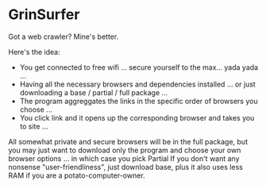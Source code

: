 # GrinSurfer
Got a web crawler? Mine's better.

Here's the idea:
- You get connected to free wifi ... secure yourself to the max... yada yada ...
- Having all the necessary browsers and dependencies installed ... or just downloading a base / partial / full package ...
- The program aggreggates the links in the specific order of browsers you choose ...
- You click link and it opens up the corresponding browser and takes you to site ...

All somewhat private and secure browsers will be in the full package, but you may just want to download only the program and choose your own browser options ... in which case you pick Partial
If you don't want any nonsense "user-friendliness", just download base, plus it also uses less RAM if you are a potato-computer-owner.
